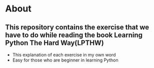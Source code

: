 # About 
This repository contains the exercise that we have to do while
reading the book Learning Python The Hard Way(LPTHW)
----
* This explanation of each exercise in my own word
* Easy for those who are beginner in learning Python

